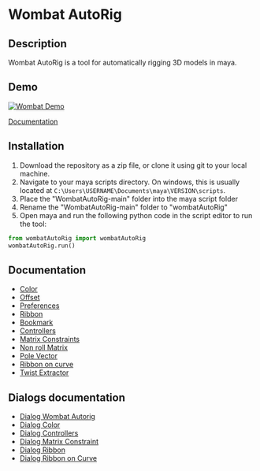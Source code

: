 # Wombat AutoRig

## Description
Wombat AutoRig is a tool for automatically rigging 3D models in maya.

## Demo


[![Wombat Demo](https://img.youtube.com/vi/tm9YvAC9I3g/mqdefault.jpg)](https://youtu.be/tm9YvAC9I3g?si=ttErLnY9Dpqxhlhk)

[Documentation](https://thomasescalle.github.io/WombatAutorig_DOCS/)

## Installation
1. Download the repository as a zip file, or clone it using git to your local machine.
2. Navigate to your maya scripts directory. On windows, this is usually located at `C:\Users\USERNAME\Documents\maya\VERSION\scripts`.
3. Place the "WombatAutoRig-main" folder into the maya script folder
4. Rename the "WombatAutoRig-main" folder to "wombatAutoRig"
5. Open maya and run the following python code in the script editor to run the tool:
```python
from wombatAutoRig import wombatAutoRig
wombatAutoRig.run()
```





## Documentation
- [Color](https://github.com/ThomasEscalle/WombatAutoRig/blob/main/docs/Colors.md)
- [Offset](https://github.com/ThomasEscalle/WombatAutoRig/blob/main/docs/Offset.md)
- [Preferences](https://github.com/ThomasEscalle/WombatAutoRig/blob/main/docs/Preferences.md)
- [Ribbon](https://github.com/ThomasEscalle/WombatAutoRig/blob/main/docs/Ribbon.md)
- [Bookmark](https://github.com/ThomasEscalle/WombatAutoRig/blob/main/docs/Bookmark.md)
- [Controllers](https://github.com/ThomasEscalle/WombatAutoRig/blob/main/docs/Controllers.md)
- [Matrix Constraints](https://github.com/ThomasEscalle/WombatAutoRig/blob/main/docs/MatrixConstraints.md)
- [Non roll Matrix](https://github.com/ThomasEscalle/WombatAutoRig/blob/main/docs/NonRollMatrix.md)
- [Pole Vector](https://github.com/ThomasEscalle/WombatAutoRig/blob/main/docs/PoleVector.md)
- [Ribbon on curve](https://github.com/ThomasEscalle/WombatAutoRig/blob/main/docs/RibbonOnCurve.md)
- [Twist Extractor](https://github.com/ThomasEscalle/WombatAutoRig/blob/main/docs/TwistExtractor.md)


## Dialogs documentation
- [Dialog Wombat Autorig](https://github.com/ThomasEscalle/WombatAutoRig/blob/main/docs/Colors.md)
- [Dialog Color](https://github.com/ThomasEscalle/WombatAutoRig/blob/main/docs/DlgColor.md)
- [Dialog Controllers](https://github.com/ThomasEscalle/WombatAutoRig/blob/main/docs/DlgControllers.md)
- [Dialog Matrix Constraint](https://github.com/ThomasEscalle/WombatAutoRig/blob/main/docs/DlgMatrixConstraint.md)
- [Dialog Ribbon](https://github.com/ThomasEscalle/WombatAutoRig/blob/main/docs/DlgRibbon.md)
- [Dialog Ribbon on Curve](https://github.com/ThomasEscalle/WombatAutoRig/blob/main/docs/DlgRibbonOnCurves.md)
